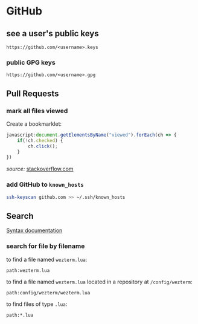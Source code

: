 # GitHub

<!-- cspell:ignore stackoverflow keyscan wezterm -->

## see a user's public keys

`https://github.com/<username>.keys`

### public GPG keys

`https://github.com/<username>.gpg`

## Pull Requests

### mark all files viewed

Create a bookmarklet:

```js
javascript:document.getElementsByName("viewed").forEach(ch => {
    if(!ch.checked) {
        ch.click();
    }
})
```

*source:* [stackoverflow.com](https://stackoverflow.com/questions/69945775/how-to-unview-toggle-all-the-viewed-files-on-github-pull-request#comment126429925_69945864)

### add GitHub to `known_hosts`

```bash
ssh-keyscan github.com >> ~/.ssh/known_hosts
```

## Search

[Syntax documentation](https://docs.github.com/en/search-github/github-code-search/understanding-github-code-search-syntax)

### search for file by filename

to find a file named `wezterm.lua`:

`path:wezterm.lua`

to find a file named `wezterm.lua` located in a repository at `/config/wezterm`:

`path:config/wezterm/wezterm.lua`

to find files of type `.lua`:

`path:*.lua`
